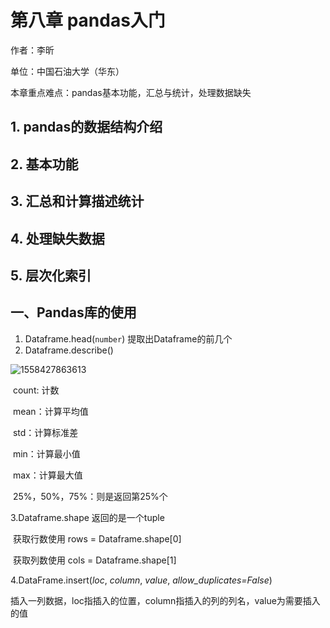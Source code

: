 # 第八章  pandas入门

作者：李昕

单位：中国石油大学（华东）

本章重点难点：pandas基本功能，汇总与统计，处理数据缺失

## 1. pandas的数据结构介绍
## 2. 基本功能
## 3. 汇总和计算描述统计
## 4. 处理缺失数据
## 5. 层次化索引

## 一、Pandas库的使用

1. Dataframe.head(`number`)  提取出Dataframe的前几个
2. Dataframe.describe() 

![1558427863613]()

​	count: 计数

​	mean：计算平均值

​	std：计算标准差

​	min：计算最小值

​	max：计算最大值

​	25%，50%，75%：则是返回第25%个

3.Dataframe.shape 返回的是一个tuple

​	获取行数使用 rows = Dataframe.shape[0]

​	获取列数使用 cols = Dataframe.shape[1]

4.DataFrame.insert(*loc*, *column*, *value*, *allow_duplicates=False*)

​	插入一列数据，loc指插入的位置，column指插入的列的列名，value为需要插入的值
